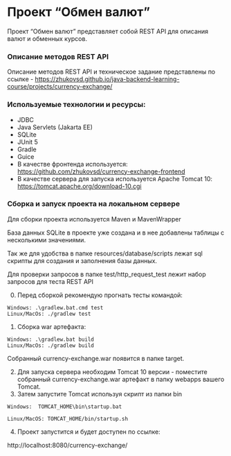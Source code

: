 # Проект “Обмен валют”

Проект “Обмен валют” представляет собой REST API для описания валют и обменных курсов.
### Описание методов REST API
Описание методов REST API и техническое задание представлены по ссылке - https://zhukovsd.github.io/java-backend-learning-course/projects/currency-exchange/

### Используемые технологии и ресурсы:
- JDBC
- Java Servlets (Jakarta EE)
- SQLite
- JUnit 5
- Gradle
- Guice
- В качестве фронтенда используется: https://github.com/zhukovsd/currency-exchange-frontend
- В качестве сервера для запуска используется Apache Tomcat 10: https://tomcat.apache.org/download-10.cgi

### Сборка и запуск проекта на локальном сервере
Для сборки проекта используется Maven и MavenWrapper

База данных SQLite в проекте уже создана и в нее добавлены таблицы с несколькими значениями.

Так же для удобства в папке resources/database/scripts лежат sql скрипты для создания и заполнения базы данных.

Для проверки запросов в папке test/http_request_test лежит набор запросов для теста REST API

0) Перед сборкой рекомендую прогнать тесты командой:
```
Windows: .\gradlew.bat.cmd test
Linux/MacOs: ./gradlew test
```
1) Сборка war артефакта:
```
Windows: .\gradlew.bat build
Linux/MacOs: ./gradlew build
```
Собранный currency-exchange.war появится в папке target.

2) Для запуска сервера необходим Tomcat 10 версии - поместите собранный
   currency-exchange.war артефакт в папку webapps вашего Tomcat.
3) Затем запустите Tomcat используя скрипт из папки bin
```
Windows:  TOMCAT_HOME\bin\startup.bat

Linux/MacOS: TOMCAT_HOME/bin/startup.sh
```
4) Проект запустится и будет доступен по ссылке:

http://localhost:8080/currency-exchange/

